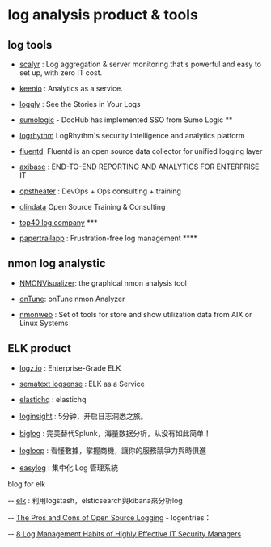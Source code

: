 # log analysis product & tools

## log tools
- [scalyr](https://www.scalyr.com/product) : Log aggregation & server monitoring that's powerful and easy to set up, with zero IT cost.

- [keenio](https://keen.io/native-analytics/) : Analytics as a service.

- [loggly](https://www.loggly.com/product/) : See the Stories in Your Logs

- [sumologic](https://help.sumologic.com/Apps/Linux_Performance_App/Collect_Logs_for_the_Linux_Performance_App) - DocHub has implemented SSO from Sumo Logic **

- [logrhythm](https://logrhythm.com/) LogRhythm's security intelligence and analytics platform

- [fluentd](http://www.fluentd.org/plugins): Fluentd is an open source data collector for unified logging layer

- [axibase](http://axibase.com/products/) : END-TO-END REPORTING AND ANALYTICS FOR ENTERPRISE IT

- [opstheater](http://opstheater.com/what-is-opstheater) : DevOps + Ops consulting + training

- [olindata](https://www.olindata.com/) Open Source Training & Consulting

- [ top40 log company](https://blog.profitbricks.com/top-47-log-management-tools/) ***

- [ papertrailapp](https://papertrailapp.com/) : Frustration-free log management ****

## nmon log analystic


- [NMONVisualizer](http://nmonvisualizer.github.io/nmonvisualizer/):  the graphical nmon analysis tool 

- [onTune](http://ontune.us/ona/): onTune nmon Analyzer

- [nmonweb](http://www.nmonweb.com/en/screenshots/frontend/) : Set of tools for store and show utilization data from AIX or Linux Systems

## ELK product

- [logz.io](http://logz.io/product/#_tab-46a07adc39e61e95d84) : Enterprise-Grade ELK

- [sematext logsense](https://sematext.com/logsene/) : ELK as a Service

- [elastichq](http://www.elastichq.org/features.html) : elastichq
 
- [loginsight](http://www.loginsight.cn/) : 5分钟，开启日志洞悉之旅。

- [biglog](http://www.biglog.cn/) : 完美替代Splunk，海量数据分析，从没有如此简单！

- [logloop](http://infinitiessoft.com/logloop.php) : 看懂數據，掌握商機，讓你的服務競爭力與時俱進

- [easylog](http://www.thinkpower.info/products.aspx) :  集中化 Log 管理系統

blog for elk

-- [elk](http://www.evanlin.com/using-logstash-elsticsearch-and-kibana/) : 利用logstash，elsticsearch與kibana來分析log

-- [The Pros and Cons of Open Source Logging](https://blog.logentries.com/2014/09/the-pros-and-cons-of-open-source-logging/) - logentries：


-- [8 Log Management Habits of Highly Effective IT Security Managers](https://blogs.manageengine.com/it-security/eventloganalyzer/2014/11/11/8-log-management-habits-of-highly-effective-it-security-managers-2.html) 
